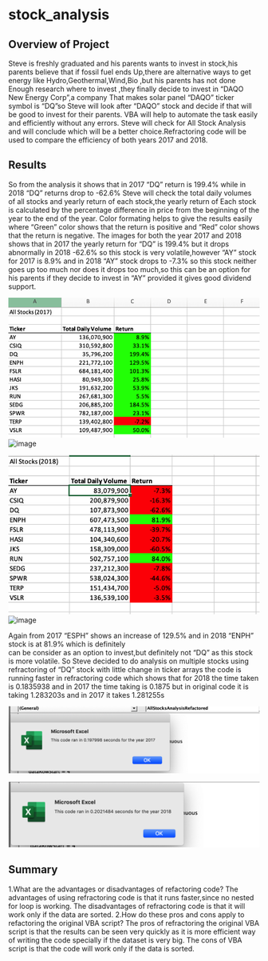 # stock_analysis

## Overview of Project
Steve is freshly graduated and his parents wants to invest in stock,his parents believe that if fossil fuel ends
Up,there are alternative ways to get energy like Hydro,Geothermal,Wind,Bio ,but his parents has not done 
Enough research where to invest ,they finally decide to invest in “DAQO New Energy Corp”,a company
 That makes solar panel “DAQO” ticker symbol is “DQ”so Steve will look after “DAQO” stock and  decide
if that will be good to invest  for their parents.
VBA will help to automate the task easily and efficiently without any errors.
Steve will check for All Stock Analysis and will conclude which will be a better choice.Refractoring code will
be used to compare the efficiency of both years 2017 and 2018.


## Results
So from the analysis it shows that in 2017 “DQ” return is 199.4% while in 2018 “DQ” returns drop to -62.6%
Steve will check the total daily volumes of all stocks and yearly return of each stock,the yearly return of
Each stock is calculated by the percentage difference in price from the beginning of the year to the end of 
the year.
Color formating helps to give the results easily where “Green” color shows that the return is positive and
“Red” color shows that the return is negative.
The images for both the year 2017 and 2018 shows that in 2017 the yearly return for “DQ” is 199.4% but it
drops abnormally in 2018 -62.6% so this stock is very volatile,however “AY” stock for 2017 is 8.9% and in 2018
“AY” stock drops to -7.3% so this stock neither goes up too much nor does it drops too much,so this can be an option
for his parents if they decide to invest in “AY” provided it gives good dividend support.

![](Resources/Stock_Analysis_2017.png?raw=true)![image](https://user-images.githubusercontent.com/79482680/111933231-055dfe80-8a8d-11eb-9d16-3038016d065f.png)


![](Resources/Stock_Analysis_2018.png?raw=true)![image](https://user-images.githubusercontent.com/79482680/111933089-c29c2680-8a8c-11eb-87e0-bb2b029c6d00.png)


Again from 2017 “ESPH” shows an increase of 129.5% and in 2018 “ENPH” stock is at 81.9% which is definitely  
 can be consider as an option to invest,but definitely not “DQ” as this  stock is more volatile.
So Steve decided to do analysis on multiple stocks using refractoring of “DQ” stock with little change in ticker arrays
the code is running faster in refractoring code which shows that for 2018 the time taken is 0.1835938 and in 2017 the
time taking is 0.1875  but  in original  code it is taking 1.283203s and in 2017 it takes 1.281255s

![](Resources/VBA_Challenge_2017.png?raw=true)


![](Resources/VBA_Challenge_2018.png?raw=true) 

 
## Summary

1.What are the advantages or disadvantages of refactoring code?
The advantages of using refractoring code is that it runs faster,since no nested for loop is working.
The disadvantages of refractoring code is that it will work only if the data are sorted.
2.How do these pros and cons apply to refactoring the original VBA script?
The pros of refractoring the original VBA script is that the results can be seen very quickly
 as it is more efficient way of  writing the code specially if the dataset is very big.
The cons of VBA script is that the code will work only if the data is sorted.

